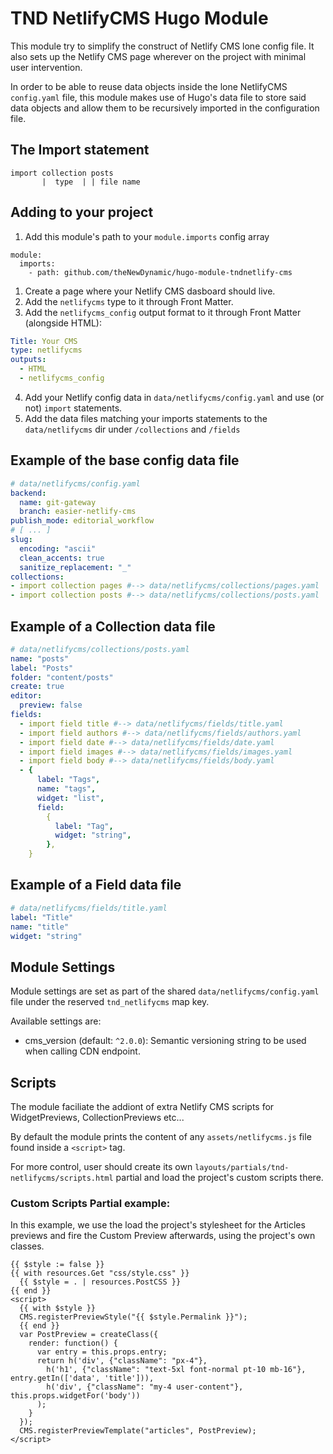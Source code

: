 # TND NetlifyCMS Hugo Module

This module try to simplify the construct of Netlify CMS lone config file. It also sets up the Netlify CMS page wherever on the project with minimal user intervention.

In order to be able to reuse data objects inside the lone NetlifyCMS `config.yaml` file, this module makes use of Hugo's data file to store said data objects and allow them to be recursively imported in the configuration file.

## The Import statement
``` 
import collection posts
       |  type  | | file name
```
## Adding to your project


1. Add this module's path to your `module.imports` config array
```
module:
  imports:
    - path: github.com/theNewDynamic/hugo-module-tndnetlify-cms
```
1. Create a page where your Netlify CMS dasboard should live.
2. Add the `netlifycms` type to it through Front Matter.
3. Add the `netlifycms_config` output format to it through Front Matter (alongside HTML):
```yaml
Title: Your CMS
type: netlifycms
outputs:
  - HTML
  - netlifycms_config
```
4. Add your Netlify config data in `data/netlifycms/config.yaml` and use (or not) `import` statements.
5. Add the data files matching your imports statements to the `data/netlifycms` dir under `/collections` and `/fields`

##  Example of the base config data file

```yaml
# data/netlifycms/config.yaml
backend:
  name: git-gateway
  branch: easier-netlify-cms
publish_mode: editorial_workflow
# [ ... ]
slug:
  encoding: "ascii"
  clean_accents: true
  sanitize_replacement: "_"
collections:
- import collection pages #--> data/netlifycms/collections/pages.yaml
- import collection posts #--> data/netlifycms/collections/posts.yaml
```

## Example of a Collection data file

```yaml
# data/netlifycms/collections/posts.yaml
name: "posts"
label: "Posts"
folder: "content/posts"
create: true
editor:
  preview: false
fields:
  - import field title #--> data/netlifycms/fields/title.yaml
  - import field authors #--> data/netlifycms/fields/authors.yaml
  - import field date #--> data/netlifycms/fields/date.yaml
  - import field images #--> data/netlifycms/fields/images.yaml
  - import field body #--> data/netlifycms/fields/body.yaml
  - {
      label: "Tags",
      name: "tags",
      widget: "list",
      field:
        {
          label: "Tag",
          widget: "string",
        },
    }
```

## Example of a Field data file

```yaml
# data/netlifycms/fields/title.yaml
label: "Title"
name: "title"
widget: "string"
```

## Module Settings

Module settings are set as part of the shared `data/netlifycms/config.yaml` file under the reserved `tnd_netlifycms` map key.

Available settings are:
 - cms_version (default: `^2.0.0`): Semantic versioning string to be used when calling CDN endpoint.

## Scripts

The module faciliate the addiont of extra Netlify CMS scripts for WidgetPreviews, CollectionPreviews etc...

By default the module prints the content of any `assets/netlifycms.js` file found inside a `<script>` tag.

For more control, user should create its own `layouts/partials/tnd-netlifycms/scripts.html` partial and load the project's custom scripts there.

### Custom Scripts Partial example: 

In this example, we use the load the project's stylesheet for the Articles previews and fire the Custom Preview afterwards, using the project's own classes.

```
{{ $style := false }}
{{ with resources.Get "css/style.css" }}
  {{ $style = . | resources.PostCSS }} 
{{ end }}
<script>
  {{ with $style }}
  CMS.registerPreviewStyle("{{ $style.Permalink }}");
  {{ end }}
  var PostPreview = createClass({
    render: function() {
      var entry = this.props.entry;
      return h('div', {"className": "px-4"},
        h('h1', {"className": "text-5xl font-normal pt-10 mb-16"}, entry.getIn(['data', 'title'])),
        h('div', {"className": "my-4 user-content"}, this.props.widgetFor('body'))
      );
    }
  });
  CMS.registerPreviewTemplate("articles", PostPreview);
</script>
```
